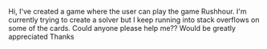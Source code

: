 Hi, I've created a game where the user can play the game Rushhour. I'm currently trying to create a solver but I keep running into stack overflows on some of the cards. Could anyone please help me?? Would be greatly appreciated Thanks
